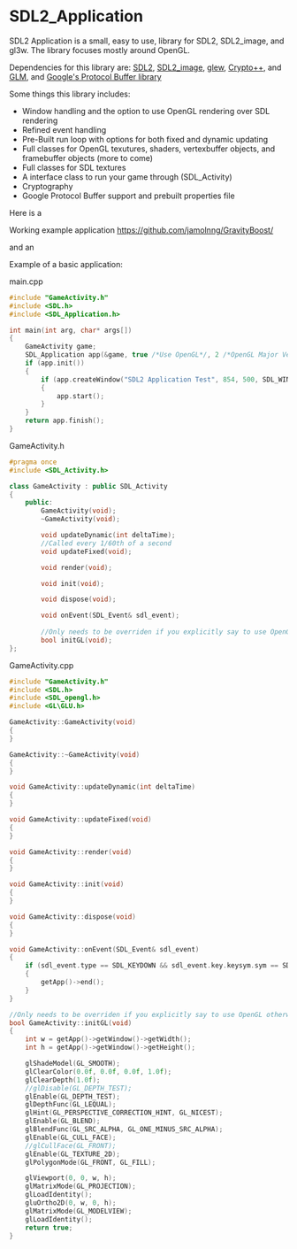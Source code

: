 SDL2_Application
================

SDL2 Application is a small, easy to use, library for SDL2, SDL2_image, and gl3w. The library focuses mostly around OpenGL.

Dependencies for this library are: [SDL2](http://www.libsdl.org/download-2.0.php), [SDL2_image](https://www.libsdl.org/projects/SDL_image/), [glew](http://glew.sourceforge.net/), [Crypto++](http://cryptopp.com/), and [GLM](http://glm.g-truc.net/0.9.6/index.html), and [Google's Protocol Buffer library](https://github.com/google/protobuf/)

Some things this library includes:
- Window handling and the option to use OpenGL rendering over SDL rendering
- Refined event handling
- Pre-Built run loop with options for both fixed and dynamic updating
- Full classes for OpenGL texutures, shaders, vertexbuffer objects, and framebuffer objects (more to come)
- Full classes for SDL textures
- A interface class to run your game through (SDL_Activity)
- Cryptography
- Google Protocol Buffer support and prebuilt properties file

Here is a

Working example application https://github.com/jamolnng/GravityBoost/

and an

Example of a basic application:

main.cpp
```cpp
#include "GameActivity.h"
#include <SDL.h>
#include <SDL_Application.h>

int main(int arg, char* args[])
{
	GameActivity game;
	SDL_Application app(&game, true /*Use OpenGL*/, 2 /*OpenGL Major Version*/, 1 /*OpenGL Minor Version*/);
	if (app.init())
	{
		if (app.createWindow("SDL2 Application Test", 854, 500, SDL_WINDOW_RESIZABLE))
		{
			app.start();
		}
	}
	return app.finish();
}
```

GameActivity.h
```cpp
#pragma once
#include <SDL_Activity.h>

class GameActivity : public SDL_Activity
{
	public:
		GameActivity(void);
		~GameActivity(void);

		void updateDynamic(int deltaTime);
		//Called every 1/60th of a second
		void updateFixed(void);

		void render(void);

		void init(void);

		void dispose(void);

		void onEvent(SDL_Event& sdl_event);
		
		//Only needs to be overriden if you explicitly say to use OpenGL otherwise you do not need the function
		bool initGL(void);
};
```

GameActivity.cpp
```cpp
#include "GameActivity.h"
#include <SDL.h>
#include <SDL_opengl.h>
#include <GL\GLU.h>

GameActivity::GameActivity(void)
{
}

GameActivity::~GameActivity(void)
{
}

void GameActivity::updateDynamic(int deltaTime)
{
}

void GameActivity::updateFixed(void)
{
}

void GameActivity::render(void)
{
}

void GameActivity::init(void)
{
}

void GameActivity::dispose(void)
{
}

void GameActivity::onEvent(SDL_Event& sdl_event)
{
	if (sdl_event.type == SDL_KEYDOWN && sdl_event.key.keysym.sym == SDLK_ESCAPE)
	{
		getApp()->end();
	}
}

//Only needs to be overriden if you explicitly say to use OpenGL otherwise you do not need the function
bool GameActivity::initGL(void)
{
	int w = getApp()->getWindow()->getWidth();
	int h = getApp()->getWindow()->getHeight();

	glShadeModel(GL_SMOOTH);
	glClearColor(0.0f, 0.0f, 0.0f, 1.0f);
	glClearDepth(1.0f);
	//glDisable(GL_DEPTH_TEST);
	glEnable(GL_DEPTH_TEST);
	glDepthFunc(GL_LEQUAL);
	glHint(GL_PERSPECTIVE_CORRECTION_HINT, GL_NICEST);
	glEnable(GL_BLEND);
	glBlendFunc(GL_SRC_ALPHA, GL_ONE_MINUS_SRC_ALPHA);
	glEnable(GL_CULL_FACE);
	//glCullFace(GL_FRONT);
	glEnable(GL_TEXTURE_2D);
	glPolygonMode(GL_FRONT, GL_FILL);

	glViewport(0, 0, w, h);
	glMatrixMode(GL_PROJECTION);
	glLoadIdentity();
	gluOrtho2D(0, w, 0, h);
	glMatrixMode(GL_MODELVIEW);
	glLoadIdentity();
	return true;
}
```
